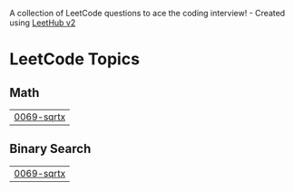 A collection of LeetCode questions to ace the coding interview! - Created using [LeetHub v2](https://github.com/arunbhardwaj/LeetHub-2.0)
<!---LeetCode Topics Start-->
# LeetCode Topics
## Math
|  |
| ------- |
| [0069-sqrtx](https://github.com/manasaavarmaa/Leetcode/tree/master/0069-sqrtx) |
## Binary Search
|  |
| ------- |
| [0069-sqrtx](https://github.com/manasaavarmaa/Leetcode/tree/master/0069-sqrtx) |
<!---LeetCode Topics End-->